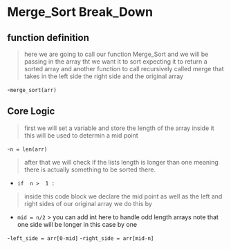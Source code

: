 # Merge_Sort Break_Down

## function definition
 > here we are going to call our function Merge_Sort and we will be passing in the array tht we want it to sort expecting it to return a sorted array and another function to call recursively called merge that takes in the left side the right side and the original array

 -`merge_sort(arr)`

 ## Core Logic

 > first we will set a variable and store the length of the array inside it this will be used to determin a mid point

 -`n = len(arr)`

 > after that we will check if the lists length is longer than one meaning there is actually something to be sorted there.

 - `if  n >  1 :`

 > inside this code block we declare the mid point as well as the left and right sides of our original array we do this by

 - `mid = n/2` > you can add int here to handle odd length arrays note that one side will be longer in this case by one

 -`left_side = arr[0-mid]` 
 -`right_side = arr[mid-n]`